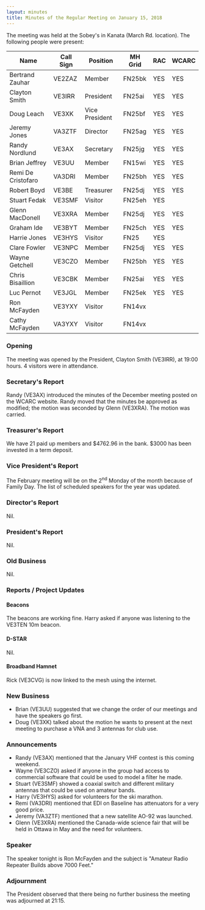 ```yaml
---
layout: minutes
title: Minutes of the Regular Meeting on January 15, 2018
---
```


The meeting was held at the Sobey's in Kanata (March Rd. location).
The following people were present:

| Name             | Call Sign | Position       | MH Grid | RAC | WCARC |
|------------------|-----------|----------------|---------|-----|-------|
| Bertrand Zauhar  | VE2ZAZ    | Member         | FN25bk  | YES |  YES  |
| Clayton Smith    | VE3IRR    | President      | FN25ai  | YES |  YES  |
| Doug Leach       | VE3XK     | Vice President | FN25bf  | YES |  YES  |
| Jeremy Jones     | VA3ZTF    | Director       | FN25ag  | YES |  YES  |
| Randy Nordlund   | VE3AX     | Secretary      | FN25jg  | YES |  YES  |
| Brian Jeffrey    | VE3UU     | Member         | FN15wi  | YES |  YES  |
| Remi De Cristofaro | VA3DRI  | Member         | FN25bh  | YES |  YES  |
| Robert Boyd      | VE3BE     | Treasurer      | FN25dj  | YES |  YES  |
| Stuart Fedak     | VE3SMF    | Visitor        | FN25eh  | YES |       |
| Glenn MacDonell  | VE3XRA    | Member         | FN25dj  | YES |  YES  |
| Graham Ide       | VE3BYT    | Member         | FN25ch  | YES |  YES  |
| Harrie Jones     | VE3HYS    | Visitor        | FN25    | YES |       |
| Clare Fowler     | VE3NPC    | Member         | FN25dj  | YES |  YES  |
| Wayne Getchell   | VE3CZO    | Member         | FN25bh  | YES |  YES  |
| Chris Bisaillion | VE3CBK    | Member         | FN25ai  | YES |  YES  |
| Luc Pernot       | VE3JGL    | Member         | FN25ek  | YES |  YES  |
| Ron McFayden     | VE3YXY    | Visitor        | FN14vx  |     |       |
| Cathy McFayden   | VA3YXY    | Visitor        | FN14vx  |     |       |

### Opening

The meeting was opened by the President, Clayton Smith (VE3IRR), at 19:00 hours.
4 visitors were in attendance.

### Secretary's Report

Randy (VE3AX) introduced the minutes of the December meeting posted on the WCARC website.
Randy moved that the minutes be approved as modified; the motion was seconded by Glenn (VE3XRA).
The motion was carried.

### Treasurer's Report

We have 21 paid up members and $4762.96 in the bank. $3000 has been invested in a term deposit.

### Vice President's Report

The February meeting will be on the 2<sup>nd</sup> Monday of the month because of Family Day.
The list of scheduled speakers for the year was updated.

### Director's Report

Nil.

### President's Report

Nil.

### Old Business

Nil.

### Reports / Project Updates

#### Beacons

The beacons are working fine.
Harry asked if anyone was listening to the VE3TEN 10m beacon.

#### D-STAR

Nil.

#### Broadband Hamnet

Rick (VE3CVG) is now linked to the mesh using the internet.

### New Business

* Brian (VE3UU) suggested that we change the order of our meetings and have the speakers go first.
* Doug (VE3XK) talked about the motion he wants to present at the next meeting to purchase a VNA and 3 antennas for club use.

### Announcements

* Randy (VE3AX) mentioned that the January VHF contest is this coming weekend.
* Wayne (VE3CZO) asked if anyone in the group had access to commercial software that could be used to model a filter he made.
* Stuart (VE3SMF) showed a coaxial switch and different military antennas that could be used on amateur bands.
* Harry (VE3HYS) asked for volunteers for the ski marathon.
* Remi (VA3DRI) mentioned that EDI on Baseline has attenuators for a very good price.
* Jeremy (VA3ZTF) mentioned that a new satellite AO-92 was launched.
* Glenn (VE3XRA) mentioned the Canada-wide science fair that will be held in Ottawa in May and the need for volunteers.

### Speaker

The speaker tonight is Ron McFayden and the subject is "Amateur Radio Repeater Builds above 7000 Feet."

### Adjournment

The President observed that there being no further business the meeting was
adjourned at 21:15.
